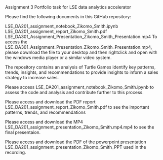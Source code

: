 Assignment 3 Portfolio task for LSE data analytics accelerator

Please find the following documents in this GitHub repository:

LSE_DA201_assignment_notebook_Zikomo_Smith.ipynb
LSE_DA201_assignment_report_Zikomo_Smith.pdf
LSE_DA301_Assignment_Presentation_Zikomo_Smith_Presentation.mp4
To access the LSE_DA301_Assignment_Presentation_Zikomo_Smith_Presentation.mp4, please download the file to your desktop and then rightclick and open with the windows media player or a similar video system.

The repository contains an analysis of Turtle Games identify key patterns, trends, insights, and recommendations to provide insights to inform a sales strategy to increase sales.

Please access LSE_DA201_assignment_notebook_Zikomo_Smith.ipynb to assess the code and analysis and contribute further to this process.

Please access and download the PDF report LSE_DA201_assignment_report_Zikomo_Smith.pdf to see the important patterns, trends, and recommendations

Please access and download the MP4 LSE_DA201_assignment_presentation_Zikomo_Smith.mp4.mp4 to see the final presentaion.

Please access and download the PDF of the powerpoint presentation LSE_DA201_assignment_presentation_Zikomo_Smith_PPT used in the recording.
